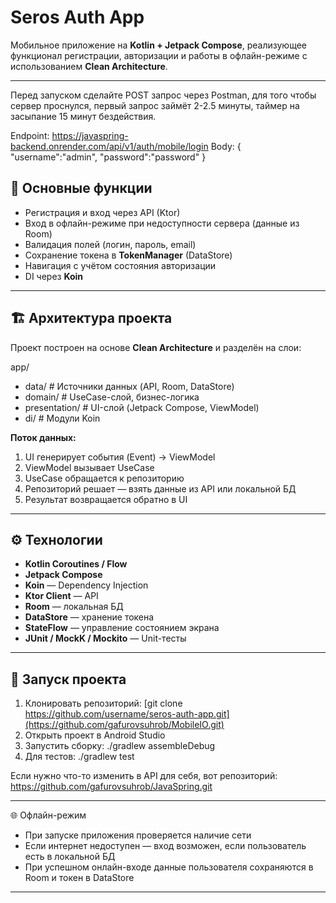 # Seros Auth App

Мобильное приложение на **Kotlin + Jetpack Compose**, реализующее функционал регистрации, авторизации и работы в офлайн-режиме с использованием **Clean Architecture**.

---

Перед запуском сделайте POST запрос через Postman, для того чтобы сервер проснулся, первый запрос займёт 2-2.5 минуты, таймер на засыпание 15 минут бездействия.

Endpoint: https://javaspring-backend.onrender.com/api/v1/auth/mobile/login
Body:
{
    "username":"admin",
    "password":"password"
}

## 📌 Основные функции

- Регистрация и вход через API (Ktor)
- Вход в офлайн-режиме при недоступности сервера (данные из Room)
- Валидация полей (логин, пароль, email)
- Сохранение токена в **TokenManager** (DataStore)
- Навигация с учётом состояния авторизации
- DI через **Koin**

---

## 🏗 Архитектура проекта

Проект построен на основе **Clean Architecture** и разделён на слои:

app/

-  data/ # Источники данных (API, Room, DataStore)
- domain/ # UseCase-слой, бизнес-логика
- presentation/ # UI-слой (Jetpack Compose, ViewModel)
- di/ # Модули Koin


**Поток данных:**
1. UI генерирует события (Event) → ViewModel
2. ViewModel вызывает UseCase
3. UseCase обращается к репозиторию
4. Репозиторий решает — взять данные из API или локальной БД
5. Результат возвращается обратно в UI

---

## ⚙️ Технологии

- **Kotlin Coroutines / Flow**
- **Jetpack Compose**
- **Koin** — Dependency Injection
- **Ktor Client** — API
- **Room** — локальная БД
- **DataStore** — хранение токена
- **StateFlow** — управление состоянием экрана
- **JUnit / MockK / Mockito** — Unit-тесты

---

## 🚀 Запуск проекта

1. Клонировать репозиторий:
   [git clone https://github.com/username/seros-auth-app.git](https://github.com/gafurovsuhrob/MobileIO.git)
2. Открыть проект в Android Studio
3. Запустить сборку:
  ./gradlew assembleDebug
4. Для тестов:
  ./gradlew test

Если нужно что-то изменить в API для себя, вот репозиторий: https://github.com/gafurovsuhrob/JavaSpring.git 

---

🌐 Офлайн-режим
- При запуске приложения проверяется наличие сети
- Если интернет недоступен — вход возможен, если пользователь есть в локальной БД
- При успешном онлайн-входе данные пользователя сохраняются в Room и токен в DataStore

---

